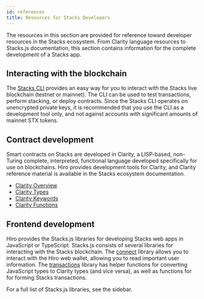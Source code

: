```yaml
---
id: references
title: Resources for Stacks Developers
---
```


The resources in this section are provided for reference toward developer resources in the Stacks ecosystem. From Clarity language resources to Stacks.js documentation, this section contains information for the complete development of a Stacks app.

## Interacting with the blockchain

The [Stacks CLI](/references/stacks-cli) provides an easy way for you to interact with the Stacks live blockchain (testnet or mainnet). The CLI can be used to test transactions, perform stacking, or deploy contracts. Since the Stacks CLI operates on unencrypted private keys, it is recommended that you use the CLI as a development tool only, and not against accounts with significant amounts of mainnet STX tokens.

## Contract development

Smart contracts on Stacks are developed in Clarity, a LISP-based, non-Turing complete, interpreted, functional language developed specifically for use on blockchains. Hiro provides development tools for Clarity, and Clarity reference material is available in the Stacks ecosystem documentation.

- [Clarity Overview](https://docs.stacks.co/docs/clarity/)
- [Clarity Types](https://docs.stacks.co/docs/clarity/language-types)
- [Clarity Keywords](https://docs.stacks.co/docs/clarity/language-keywords)
- [Clarity Functions](https://docs.stacks.co/docs/clarity/language-functions)

## Frontend development

Hiro provides the Stacks.js libraries for developing Stacks web apps in JavaScript or TypeScript. Stacks.js consists of several libraries for interacting with the Stacks blockchain. The [connect](https://github.com/hirosystems/connect#readme) library allows you to interact with the Hiro web wallet, allowing you to read important user information. The [transactions](https://stacks.js.org/modules/transactions.html) library has helper functions for converting JavaScript types to Clarity types (and vice versa), as well as functions for for forming Stacks transactions. 

For a full list of Stacks.js libraries, see the sidebar.
